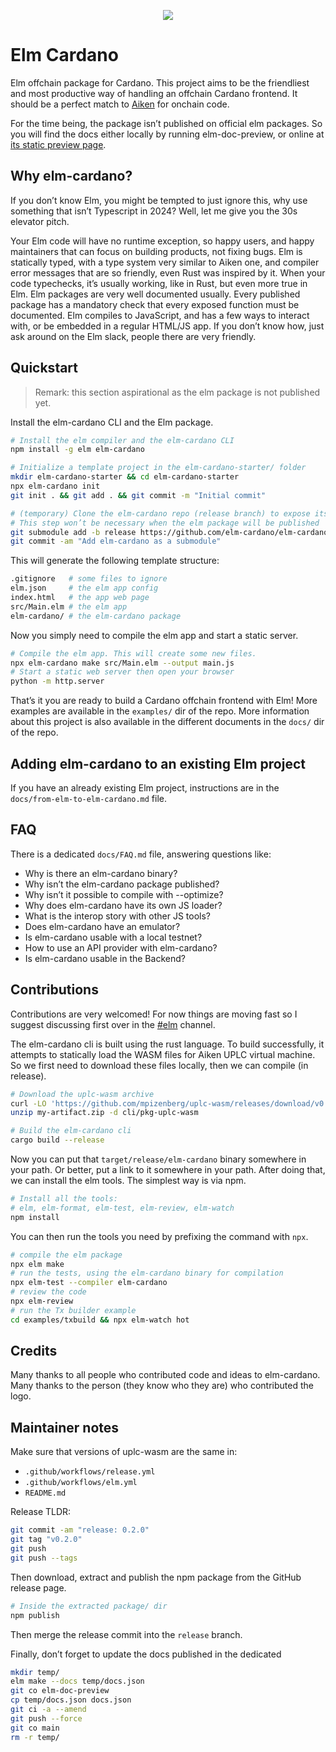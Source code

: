 <p align="center">
  <img src="https://github.com/user-attachments/assets/0cd24e14-12e9-4274-bc16-a4ad8daa47e4" />
</p>


# Elm Cardano

Elm offchain package for Cardano. This project aims to be the friendliest and
most productive way of handling an offchain Cardano frontend. It should be a
perfect match to [Aiken][aiken] for onchain code.

For the time being, the package isn’t published on official elm packages.
So you will find the docs either locally by running elm-doc-preview,
or online at [its static preview page][docs-preview].

[aiken]: https://aiken-lang.org/
[docs-preview]: https://elm-doc-preview.netlify.app/Cardano?repo=elm-cardano%2Felm-cardano&version=elm-doc-preview

## Why elm-cardano?

If you don’t know Elm, you might be tempted to just ignore this,
why use something that isn’t Typescript in 2024?
Well, let me give you the 30s elevator pitch.

Your Elm code will have no runtime exception, so happy users,
and happy maintainers that can focus on building products, not fixing bugs.
Elm is statically typed, with a type system very similar to Aiken one,
and compiler error messages that are so friendly, even Rust was inspired by it.
When your code typechecks, it’s usually working, like in Rust, but even more true in Elm.
Elm packages are very well documented usually.
Every published package has a mandatory check that every exposed function must be documented.
Elm compiles to JavaScript, and has a few ways to interact with,
or be embedded in a regular HTML/JS app.
If you don’t know how, just ask around on the Elm slack, people there are very friendly.

## Quickstart

> Remark: this section aspirational as the elm package is not published yet.

Install the elm-cardano CLI and the Elm package.

```sh
# Install the elm compiler and the elm-cardano CLI
npm install -g elm elm-cardano

# Initialize a template project in the elm-cardano-starter/ folder
mkdir elm-cardano-starter && cd elm-cardano-starter
npx elm-cardano init
git init . && git add . && git commit -m "Initial commit"

# (temporary) Clone the elm-cardano repo (release branch) to expose its elm modules
# This step won’t be necessary when the elm package will be published
git submodule add -b release https://github.com/elm-cardano/elm-cardano.git
git commit -am "Add elm-cardano as a submodule"
```

This will generate the following template structure:
```sh
.gitignore   # some files to ignore
elm.json     # the elm app config
index.html   # the app web page
src/Main.elm # the elm app
elm-cardano/ # the elm-cardano package
```

Now you simply need to compile the elm app and start a static server.
```sh
# Compile the elm app. This will create some new files.
npx elm-cardano make src/Main.elm --output main.js
# Start a static web server then open your browser
python -m http.server
```

That’s it you are ready to build a Cardano offchain frontend with Elm!
More examples are available in the `examples/` dir of the repo.
More information about this project is also available
in the different documents in the `docs/` dir of the repo.

## Adding elm-cardano to an existing Elm project

If you have an already existing Elm project,
instructions are in the `docs/from-elm-to-elm-cardano.md` file.

## FAQ

There is a dedicated `docs/FAQ.md` file, answering questions like:

- Why is there an elm-cardano binary?
- Why isn’t the elm-cardano package published?
- Why isn’t it possible to compile with --optimize?
- Why does elm-cardano have its own JS loader?
- What is the interop story with other JS tools?
- Does elm-cardano have an emulator?
- Is elm-cardano usable with a local testnet?
- How to use an API provider with elm-cardano?
- Is elm-cardano usable in the Backend?

## Contributions

Contributions are very welcomed! For now things are moving fast so I suggest
discussing first over in the
[#elm][elm-cardano-channel] channel.

[elm-cardano-channel]: https://discord.gg/UgXYyy9dHg

The elm-cardano cli is built using the rust language.
To build successfully, it attempts to statically load the WASM files for Aiken UPLC virtual machine.
So we first need to download these files locally, then we can compile (in release).
```sh
# Download the uplc-wasm archive
curl -LO 'https://github.com/mpizenberg/uplc-wasm/releases/download/v0.3.0/my-artifact.zip'
unzip my-artifact.zip -d cli/pkg-uplc-wasm

# Build the elm-cardano cli
cargo build --release
```

Now you can put that `target/release/elm-cardano` binary somewhere in your path.
Or better, put a link to it somewhere in your path.
After doing that, we can install the elm tools.
The simplest way is via npm.
```sh
# Install all the tools:
# elm, elm-format, elm-test, elm-review, elm-watch
npm install
```

You can then run the tools you need by prefixing the command with `npx`.

```sh
# compile the elm package
npx elm make
# run the tests, using the elm-cardano binary for compilation
npx elm-test --compiler elm-cardano
# review the code
npx elm-review
# run the Tx builder example
cd examples/txbuild && npx elm-watch hot
```

## Credits

Many thanks to all people who contributed code and ideas to elm-cardano.
Many thanks to the person (they know who they are) who contributed the logo.

## Maintainer notes

Make sure that versions of uplc-wasm are the same in:
- `.github/workflows/release.yml`
- `.github/workflows/elm.yml`
- `README.md`

Release TLDR:
```sh
git commit -am "release: 0.2.0"
git tag "v0.2.0"
git push
git push --tags
```

Then download, extract and publish the npm package from the GitHub release page.
```sh
# Inside the extracted package/ dir
npm publish
```

Then merge the release commit into the `release` branch.

Finally, don’t forget to update the docs published in the dedicated
```sh
mkdir temp/
elm make --docs temp/docs.json
git co elm-doc-preview
cp temp/docs.json docs.json
git ci -a --amend
git push --force
git co main
rm -r temp/
```
